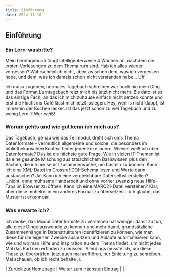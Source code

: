 ```yaml
---
title: Einführung
date: 2024-11-10
---
```


## Einführung

### Ein Lern-wasbitte?
Mein Lerntagebuch fängt intelligenterweise 4 Wochen an, nachdem die ersten Vorlesungen zu dem Thema rum sind. Hab ich alles wieder vergessen? Wahrscheinlich nicht, aber zwischen dem, was ich vergessen habe, und dem, was ich damals schon nicht verstanden habe... Uff.

Ich muss zugeben, normales Tagebuch schreiben war noch nie mein Ding und das Format Lerntagebuch reizt mich bis jetzt nicht mehr. Bis dato ist es das einzige Fach, an das ich mich zuhause einfach nicht setzen konnte und erst die Flucht ins Café lässt mich jetzt loslegen. Hey, wenns nicht klappt, ist immerhin der Kuchen lecker. Ist das jetzt schon zu viel Tagebuch und zu wenig Lern-? Wer weiß!

### Worum gehts und wie gut kenn ich mich aus?
Das Tagebuch, genau wie das Teilmodul, dreht sich ums Thema Datenformate - vermutlich allgemeine und solche, die besonders im bibliothekarischen Kontext hinter jeder Ecke lauern. Wieviel weiß ich über Datenformate? Das ist die nächste gute Frage. Wie in vielen IT-Themen ist da eine gesunde Mischung aus tatsächlichem Basiswissen plus den Sachen, die ich mir selbst zusammensuche, um basteln zu können. Kann ich eine XML-Datei im Crossref DOI-Schema lesen und Werte darin austauschen? Ja! Kann ich eine vergleichbare Datei selbst erstellen? ...nicht, ohne mühsame Handarbeit und ohne vorher zwanzig neue Hilfe-Tabs im Browser zu öffnen. Kann ich eine MARC21-Datei verstehen? Klar, aber diese mühelos in ein anderes Format zu übersetzen... ich glaube, das Muster ist erkennbar.

### Was erwarte ich?
Ich denke, das Modul Datenformate zu verstehen hat weniger damit zu tun, alle diese Dinge auswendig zu kennen und mehr damit, grundsätzliche Zusammenhänge in Datenstrukturen identifizieren zu können, wie man diese für die eigenen Zwecke ausnutzen und Abläufe automatisieren kann, wie und wo man Hilfe und Inspiration zu dem Thema findet, um nicht jedes Mal das Rad neu erfinden zu müssen. Allerdings müsste ich, um diese These zu überprüfen, jetzt auch mal aufhören, nur Einleitung zu schreiben. Mal schauen, ob ich recht behalte ;).


| [Zurück zur Homepage](https://piaspios.github.io/datenformate/) | [Weiter zum nächsten Eintrag](https://piaspios.github.io/datenformate/2024/11/10/tag1.html) | | |
